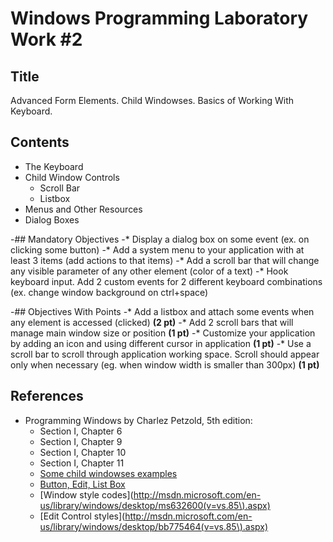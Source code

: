 # Windows Programming Laboratory Work #2

## Title
Advanced Form Elements. Child Windowses. Basics of Working With Keyboard.

## Contents
* The Keyboard
* Child Window Controls
  * Scroll Bar
  * Listbox
* Menus and Other Resources
* Dialog Boxes

-## Mandatory Objectives
 -* Display a dialog box on some event (ex. on clicking some button)
 -* Add a system menu to your application with at least 3 items (add actions to that items)
 -* Add a scroll bar that will change any visible parameter of any other element (color of a text)
 -* Hook keyboard input. Add 2 custom events for 2 different keyboard combinations (ex. change window background on ctrl+space) 
 
 -## Objectives With Points
 -* Add a listbox and attach some events when any element is accessed (clicked) **(2 pt)**
 -* Add 2 scroll bars that will manage main window size or position **(1 pt)**
 -* Customize your application by adding an icon and using different cursor in application **(1 pt)**
 -* Use a scroll bar to scroll through application working space. Scroll should appear only when necessary (eg. when window width is smaller than 300px) **(1 pt)**

## References
* Programming Windows by Charlez Petzold, 5th edition:
  * Section I, Chapter 6
  * Section I, Chapter 9
  * Section I, Chapter 10
  * Section I, Chapter 11
  * [Some child windowses examples](http://stackoverflow.com/a/4474663)
  * [Button, Edit, List Box](http://www.winprog.org/tutorial/controls.html)
  * [Window style codes](http://msdn.microsoft.com/en-us/library/windows/desktop/ms632600(v=vs.85\).aspx)
  * [Edit Control styles](http://msdn.microsoft.com/en-us/library/windows/desktop/bb775464(v=vs.85\).aspx)
